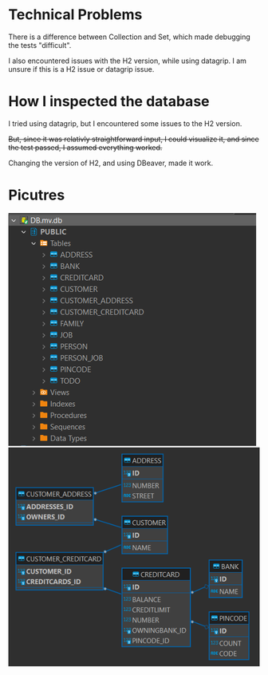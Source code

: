 # Technical Problems

There is a difference between Collection and Set, which made debugging the tests "difficult".

I also encountered issues with the H2 version, while using datagrip. I am unsure if this is a H2 issue or datagrip issue.

# How I inspected the database

I tried using datagrip, but I encountered some issues to the H2 version.

~~But, since it was relativly straightforward input, I could visualize it, and since the test passed, I assumed everything worked.~~

Changing the version of H2, and using DBeaver, made it work.

# Picutres

![](img.png)
![](img_1.png)


